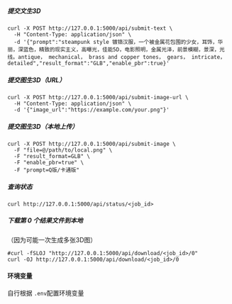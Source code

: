 ##### 提交文生3D
```shell
curl -X POST http://127.0.0.1:5000/api/submit-text \
  -H "Content-Type: application/json" \
  -d '{"prompt":"steampunk style 镀铬汉服，一个被金属花包围的少女，耳饰，华丽，深蓝色，精致的现实主义，高曝光，佳能5D，电影照明，金属光泽，前景模糊，景深，光线。antique， mechanical， brass and copper tones， gears， intricate， detailed","result_format":"GLB","enable_pbr":true}'
```
##### 提交图生3D（URL）
```shell
curl -X POST http://127.0.0.1:5000/api/submit-image-url \
  -H "Content-Type: application/json" \
  -d '{"image_url":"https://example.com/your.png"}'
```

##### 提交图生3D（本地上传）
```shell
curl -X POST http://127.0.0.1:5000/api/submit-image \
  -F "file=@/path/to/local.png" \
  -F "result_format=GLB" \
  -F "enable_pbr=true" \
  -F "prompt=Q版/卡通版"
```
##### 查询状态
```shell
curl http://127.0.0.1:5000/api/status/<job_id>
```

##### 下载第 0 个结果文件到本地
（因为可能一次生成多张3D图）
```shell
#curl -fSLOJ "http://127.0.0.1:5000/api/download/<job_id>/0"
curl -OJ http://127.0.0.1:5000/api/download/<job_id>/0

```

#### 环境变量

自行根据  `.env`配置环境变量


